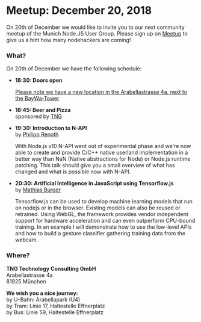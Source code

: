 # Meetup: December 20, 2018

On 20th of December we would like to invite you to our next community meetup of the Munich Node.JS User Group. 
Please sign up on [Meetup](https://www.meetup.com/Munich-Node-js-User-Group/events/255836190/) to give us a hint how many nodehackers are coming!

### What?

On 20th of December we have the following schedule:


*   **18:30: Doors open**  

    [Please note we have a new location in the Arabellastrasse 4a, next to the BayWa-Tower](https://www.tngtech.com/kontakt-und-impressum.html)
    
*   **18:45: Beer and Pizza**  
    sponsored by [TNG](https://www.tngtech.com/en.html)

*   **19:30: Introduction to N-API**  
    by [Philipp Renoth](/speakers.html#philippr)

    With Node.js v10 N-API went out of experimental phase and we're now able to
    create and provide C/C++ native userland implementation in a better way than
    NaN (Native abstractions for Node) or Node.js runtime patching.  This talk
    should give you a small overview of what has changed and what is possible now
    with N-API.

*   **20:30: Artificial Intelligence in JavaScript using Tensorflow.js**  
    by [Mathias Burger](/speakers.html#mathiasbu)

    Tensorflow.js can be used to develop machine learning models that run on
    nodejs or in the browser. Existing models can also be reused or retrained.
    Using WebGL, the framework provides vendor independent support for hardware
    acceleration and can even outperform CPU-bound training.  In an example I will
    demonstrate how to use the low-level APIs and how to build a gesture classifier
    gathering training data from the webcam.


### Where?

**TNG Technology Consulting GmbH**   
    Arabellastrasse 4a  
    81925 München

**We wish you a nice journey:**  
    by U-Bahn: Arabellapark (U4)  
    by Tram: Linie 17, Haltestelle Effnerplatz  
    by Bus: Linie 59, Haltestelle Effnerplatz  
